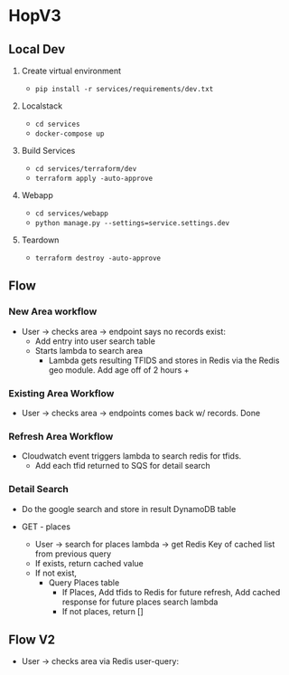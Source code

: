 # HopV3

## Local Dev
1. Create virtual environment
    -  `pip install -r services/requirements/dev.txt`
    
2. Localstack
    -  `cd services`
    -  `docker-compose up`
    
3. Build Services
    - `cd services/terraform/dev`
    -  `terraform apply -auto-approve`
 
4. Webapp
    - `cd services/webapp`
    - `python manage.py --settings=service.settings.dev`  
    
5. Teardown
    - `terraform destroy -auto-approve`
   
## Flow

### New Area workflow
- User -> checks area -> endpoint says no records exist:
    *  Add entry into user search table
    * Starts lambda to search area
        * Lambda gets resulting TFIDS and stores in Redis via the Redis geo module.  Add age off of 2 hours +

### Existing Area Workflow
- User -> checks area -> endpoints comes back w/ records.  Done

### Refresh Area Workflow
- Cloudwatch event triggers lambda to search redis for tfids.
    - Add each tfid returned to SQS for detail search


### Detail Search
- Do the google search and store in result DynamoDB table

- GET - places
   - User -> search for places lambda -> get Redis Key of cached list from previous query
    - If exists, return cached value
    - If not exist,
        - Query Places table
            - If Places, Add tfids to Redis for future refresh, Add cached response for future places search lambda
            - If not places, return []
    

## Flow V2
- User -> checks area via Redis user-query: